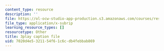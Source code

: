 ```yaml
---
content_type: resource
description: ''
file: https://ol-ocw-studio-app-production.s3.amazonaws.com/courses/res-18-006-calculus-revisited-single-variable-calculus-fall-2010/7020d4e5321154f61c6cdb4febbab869_jUkuRYDU4jA.srt
file_type: application/x-subrip
learning_resource_types: []
resourcetype: Other
title: 3play caption file
uid: 7020d4e5-3211-54f6-1c6c-db4febbab869
---
```

